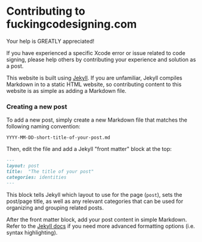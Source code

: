 # Contributing to fuckingcodesigning.com

Your help is GREATLY appreciated!

If you have experienced a specific Xcode error or issue related to code signing, please help 
others by contributing your experience and solution as a post.

This website is built using [Jekyll](http://jekyllrb.com/). If you are unfamiliar, Jekyll
compiles Markdown in to a static HTML website, so contributing content to this website is
as simple as adding a Markdown file.

### Creating a new post
To add a new post, simply create a new Markdown file that matches the following naming convention:

`YYYY-MM-DD-short-title-of-your-post.md`

Then, edit the file and add a Jekyll "front matter" block at the top:

```md
---
layout: post
title:  "The title of your post"
categories: identities
---
```

This block tells Jekyll which layout to use for the page (`post`), sets the post/page title, as well as 
any relevant categories that can be used for organizing and grouping related posts.

After the front matter block, add your post content in simple Markdown. Refer to the
[Jekyll docs](https://jekyllrb.com/docs/home/) if you need more advanced formatting options (i.e. syntax highlighting).
